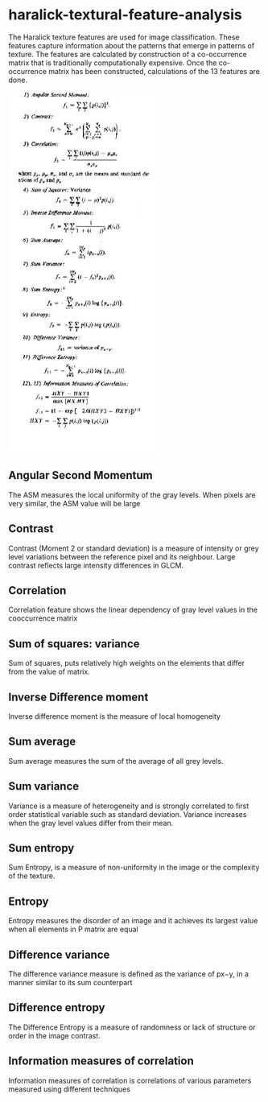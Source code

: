 # haralick-textural-feature-analysis

The Haralick texture features are used for image classification. These features capture information about the patterns that emerge in patterns of texture. The features are calculated by construction of a co-occurrence matrix that is traditionally computationally expensive. Once the co-occurrence matrix has been constructed, calculations of the 13 features are done.

![Haralick features](https://github.com/adipai/haralick-textural-feature-analysis/blob/master/formulas.png)

## Angular Second Momentum
The ASM measures the local uniformity of the gray levels. When pixels are very similar, the ASM value will be large

## Contrast
Contrast (Moment 2 or standard deviation) is a measure of intensity or grey level variations between the reference pixel and its neighbour. Large contrast reflects large intensity differences in GLCM.

## Correlation
Correlation feature shows the linear dependency of gray level values in the cooccurrence matrix

## Sum of squares: variance
Sum of squares, puts relatively high weights on the elements that differ from the value of matrix.

## Inverse Difference moment
Inverse difference moment is the measure of local homogeneity

## Sum average
Sum average measures the sum of the average of all grey levels.

## Sum variance
Variance is a measure of heterogeneity and is strongly correlated to first order statistical variable such as standard deviation. Variance increases when the gray level values differ from their mean.

## Sum entropy
Sum Entropy, is a measure of non-uniformity in the image or the complexity of the texture.

## Entropy
Entropy measures the disorder of an image and it achieves its largest value when all elements in P matrix are equal

## Difference variance
The difference variance measure is defined as the variance of px−y, in a manner similar to its sum counterpart

## Difference entropy
The Difference Entropy is a measure of randomness or lack of structure or order in the image contrast.

## Information measures of correlation
Information measures of correlation is correlations of various parameters measured using different techniques
